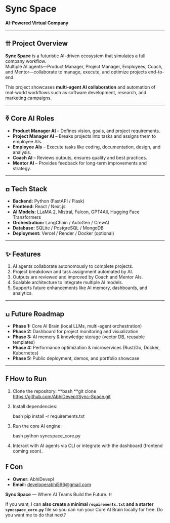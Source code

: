 # Sync Space

**AI-Powered Virtual Company**

---

## ߚ Project Overview
**Sync Space** is a futuristic AI-driven ecosystem that simulates a full company workflow.  
Multiple AI agents—Product Manager, Project Manager, Employees, Coach, and Mentor—collaborate to manage, execute, and optimize projects end-to-end.  

This project showcases **multi-agent AI collaboration** and automation of real-world workflows such as software development, research, and marketing campaigns.

---

## ߧ Core AI Roles

- **Product Manager AI** – Defines vision, goals, and project requirements.  
- **Project Manager AI** – Breaks projects into tasks and assigns them to employee AIs.  
- **Employee AIs** – Execute tasks like coding, documentation, design, and analysis.  
- **Coach AI** – Reviews outputs, ensures quality and best practices.  
- **Mentor AI** – Provides feedback for long-term improvements and strategy.

---

## ߛ️ Tech Stack

- **Backend:** Python (FastAPI / Flask)  
- **Frontend:** React / Next.js  
- **AI Models:** LLaMA 2, Mistral, Falcon, GPT4All, Hugging Face Transformers  
- **Orchestration:** LangChain / AutoGen / CrewAI  
- **Database:** SQLite / PostgreSQL / MongoDB  
- **Deployment:** Vercel / Render / Docker (optional)  

---

## ✨ Features

1. AI agents collaborate autonomously to complete projects.  
2. Project breakdown and task assignment automated by AI.  
3. Outputs are reviewed and improved by Coach and Mentor AIs.  
4. Scalable architecture to integrate multiple AI models.  
5. Supports future enhancements like AI memory, dashboards, and analytics.

---

## ߎ Future Roadmap

- **Phase 1:** Core AI Brain (local LLMs, multi-agent orchestration)  
- **Phase 2:** Dashboard for project monitoring and visualization  
- **Phase 3:** AI memory & knowledge storage (vector DB, reusable templates)  
- **Phase 4:** Performance optimization & microservices (Rust/Go, Docker, Kubernetes)  
- **Phase 5:** Public deployment, demos, and portfolio showcase  

---

## ߓ How to Run

1. Clone the repository:
   **bash
   **git clone https://github.com/AbhiDevepl/Sync-Space.git

2. Install dependencies:

   bash
   pip install -r requirements.txt
   
4. Run the core AI engine:

   bash
   python syncspace_core.py

5. Interact with AI agents via CLI or integrate with the dashboard (frontend coming soon).
## ߓ Con
* **Owner:** AbhiDevepl
* **Email:** [developerabhi596@gmail.com](mailto:developerabhi596@gmail.com)

**Sync Space** — Where AI Teams Build the Future. ߚ


If you want, I can **also create a minimal `requirements.txt` and a starter `syncspace_core.py`** file so you can run your Core AI Brain locally for free. Do you want me to do that next?
